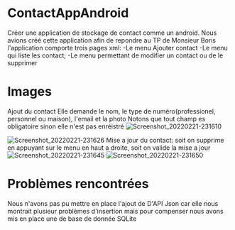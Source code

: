 
# ContactAppAndroid
Créer une application de stockage de contact comme un android.
Nous avions créé cette application afin de repondre au TP de Monsieur Boris
l'application comporte trois pages xml: 
  -Le menu Ajouter contact
  -Le menu qui liste les contact;
  -Le menu permettant de modifier un contact ou de le supprimer

# Images
Ajout du contact
Elle demande le nom, le type de numéro(professionel, personnel ou maison), l'email et la photo
Notons que tout champ es obligatoire sinon elle n'est pas enréistré
![Screenshot_20220221-231610](https://user-images.githubusercontent.com/68196680/155036364-cee8ff32-7559-45ae-927f-08a45afd75fc.png)

![Screenshot_20220221-231626](https://user-images.githubusercontent.com/68196680/155036374-d43b8669-1127-4a95-8a89-5e12c63f069b.png)
Mise a jour du contact:
soit on supprime en appuyant sur le menu en haut a droite, soit on valide la mise a jour
![Screenshot_20220221-231645](https://user-images.githubusercontent.com/68196680/155036378-d901fa36-d8ae-4966-a49b-45d310d32c50.png)
![Screenshot_20220221-231650](https://user-images.githubusercontent.com/68196680/155036383-8aa365c8-defd-473a-9af6-f80a3601ce6e.png)

# Problèmes rencontrées
Nous n'avons pas pu mettre en place l'ajout de D'API Json car elle nous montrait plusieur problèmes d'insertion mais pour compenser nous avons mis en place une de base de donnée SQLite
